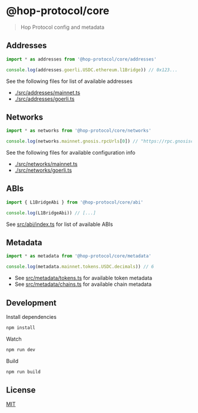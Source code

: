 # @hop-protocol/core

> Hop Protocol config and metadata

## Addresses

```js
import * as addresses from '@hop-protocol/core/addresses'

console.log(addresses.goerli.USDC.ethereum.l1Bridge)) // 0x123...
```

See the following files for list of available addresses

- [./src/addresses/mainnet.ts](./src/addresses/mainnet.ts)
- [./src/addresses/goerli.ts](./src/addresses/goerli.ts)

## Networks

```js
import * as networks from '@hop-protocol/core/networks'

console.log(networks.mainnet.gnosis.rpcUrls[0]) // "https://rpc.gnosischain.com/"
```

See the following files for available configuration info

- [./src/networks/mainnet.ts](./src/networks/mainnet.ts)
- [./src/networks/goerli.ts](./src/networks/goerli.ts)

## ABIs

```js
import { L1BridgeAbi } from '@hop-protocol/core/abi'

console.log(L1BridgeAbi)) // [...]
```

See [src/abi/index.ts](./src/abi/index.ts) for list of available ABIs

## Metadata

```js
import * as metadata from '@hop-protocol/core/metadata'

console.log(metadata.mainnet.tokens.USDC.decimals)) // 6
```

- See [src/metadata/tokens.ts](./src/metadata/tokens.ts) for available token metadata
- See [src/metadata/chains.ts](./src/metadata/chains.ts) for available chain metadata

## Development

Install dependencies

```sh
npm install
```

Watch

```sh
npm run dev
```

Build

```sh
npm run build
```

## License

[MIT](LICENSE)
